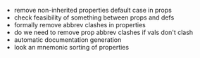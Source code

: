 - remove non-inherited properties default case in props
- check feasibility of something between props and defs
- formally remove abbrev clashes in properties
- do we need to remove prop abbrev clashes if vals don't clash
- automatic documentation generation
- look an mnemonic sorting of properties
